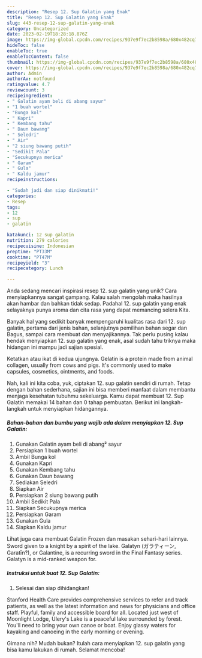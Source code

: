 ```yaml
---
description: "Resep 12. Sup Galatin yang Enak"
title: "Resep 12. Sup Galatin yang Enak"
slug: 443-resep-12-sup-galatin-yang-enak
category: Uncategorized
date: 2023-02-19T18:28:18.876Z
image: https://img-global.cpcdn.com/recipes/937e9f7ec2b8598a/680x482cq70/12-sup-galatin-foto-resep-utama.jpg
hideToc: false
enableToc: true
enableTocContent: false
thumbnail: https://img-global.cpcdn.com/recipes/937e9f7ec2b8598a/680x482cq70/12-sup-galatin-foto-resep-utama.jpg
cover: https://img-global.cpcdn.com/recipes/937e9f7ec2b8598a/680x482cq70/12-sup-galatin-foto-resep-utama.jpg
author: Admin
authorAv: notfound
ratingvalue: 4.7
reviewcount: 3
recipeingredient:
- " Galatin ayam beli di abang sayur"
- "1 buah wortel"
- "Bunga kol"
- " Kapri"
- " Kembang tahu"
- " Daun bawang"
- " Seledri"
- " Air"
- "2 siung bawang putih"
- "Sedikit Pala"
- "Secukupnya merica"
- " Garam"
- " Gula"
- " Kaldu jamur"
recipeinstructions:

- "Sudah jadi dan siap dinikmati!"
categories:
- Resep
tags:
- 12
- sup
- galatin

katakunci: 12 sup galatin 
nutrition: 279 calories
recipecuisine: Indonesian
preptime: "PT33M"
cooktime: "PT47M"
recipeyield: "3"
recipecategory: Lunch

---
```





Anda sedang mencari inspirasi resep 12. sup galatin yang unik? Cara menyiapkannya sangat gampang. Kalau salah mengolah maka hasilnya akan hambar dan bahkan tidak sedap. Padahal 12. sup galatin yang enak selayaknya punya aroma dan cita rasa yang dapat memancing selera Kita.





Banyak hal yang sedikit banyak mempengaruhi kualitas rasa dari 12. sup galatin, pertama dari jenis bahan, selanjutnya pemilihan bahan segar dan Bagus, sampai cara membuat dan menyajikannya. Tak perlu pusing kalau hendak menyiapkan 12. sup galatin yang enak,      asal sudah tahu triknya maka hidangan ini mampu jadi sajian spesial.














Ketatkan atau ikat di kedua ujungnya. Gelatin is a protein made from animal collagen, usually from cows and pigs. It&#39;s commonly used to make capsules, cosmetics, ointments, and foods.






Nah, kali ini kita coba, yuk, ciptakan 12. sup galatin sendiri di rumah. Tetap dengan bahan sederhana, sajian ini bisa memberi manfaat dalam membantu menjaga kesehatan tubuhmu sekeluarga. Kamu dapat membuat 12. Sup Galatin memakai 14 bahan dan 0 tahap pembuatan. Berikut ini langkah-langkah untuk menyiapkan hidangannya.

<!--inarticleads1-->

##### Bahan-bahan dan bumbu yang wajib ada dalam menyiapkan 12. Sup Galatin:

1. Gunakan  Galatin ayam beli di abang² sayur
1. Persiapkan 1 buah wortel
1. Ambil Bunga kol
1. Gunakan  Kapri
1. Gunakan  Kembang tahu
1. Gunakan  Daun bawang
1. Sediakan  Seledri
1. Siapkan  Air
1. Persiapkan 2 siung bawang putih
1. Ambil Sedikit Pala
1. Siapkan Secukupnya merica
1. Persiapkan  Garam
1. Gunakan  Gula
1. Siapkan  Kaldu jamur


Lihat juga cara membuat Galatin Frozen dan masakan sehari-hari lainnya. Sword given to a knight by a spirit of the lake. Galatyn (ガラティーン, Garatīn?), or Galantine, is a recurring sword in the Final Fantasy series. Galatyn is a mid-ranked weapon for. 

<!--inarticleads2-->

##### Instruksi untuk buat 12. Sup Galatin:


1. Selesai dan siap dihidangkan!

Stanford Health Care provides comprehensive services to refer and track patients, as well as the latest information and news for physicians and office staff. Playful, family and accessible board for all. Located just west of Moonlight Lodge, Ulery&#39;s Lake is a peaceful lake surrounded by forest. You&#39;ll need to bring your own canoe or boat. Enjoy glassy waters for kayaking and canoeing in the early morning or evening. 

Gimana nih? Mudah bukan? Itulah cara menyiapkan 12. sup galatin yang bisa kamu lakukan di rumah. Selamat mencoba!

